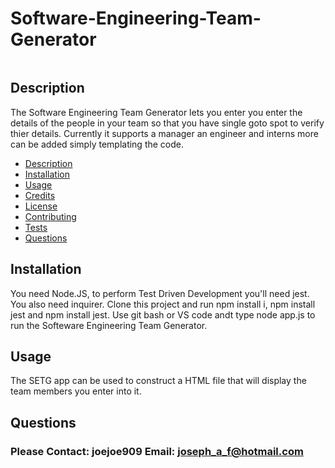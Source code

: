 # Software-Engineering-Team-Generator

<img href = "./img/tm.png">

## Description

The Software Engineering Team Generator lets you enter you enter the details of the people in your team so that you have single goto spot to verify thier details. Currently it supports a manager an engineer and interns more can be added simply templating the code. 

     
  - [Description](#description)
  - [Installation](#installation)
  - [Usage](#usage)
  - [Credits](#credits)
  - [License](#license)
  - [Contributing](#contributing)
  - [Tests](#tests)
  - [Questions](#Questions)

## Installation

You need Node.JS, to perform Test Driven Development you'll need jest. You also need inquirer. Clone this project and run npm install i, npm install jest and npm install jest. Use git bash or VS code andt type node app.js to run the Softeware Engineering Team Generator.

## Usage

The SETG app can be used to construct a HTML file that will display the team members you enter into it.

## Questions

### Please Contact: joejoe909 Email: joseph_a_f@hotmail.com